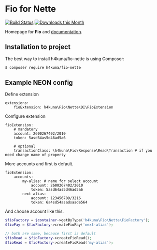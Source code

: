 Fio for Nette
=============
[![Build Status](https://travis-ci.org/h4kuna/fio-nette.svg?branch=master)](https://travis-ci.org/h4kuna/fio-nette)
[![Downloads this Month](https://img.shields.io/packagist/dm/h4kuna/fio-nette.svg)](https://packagist.org/packages/h4kuna/fio-nette)

Homepage for **Fio** and [documentation](//github.com/h4kuna/fio).

Installation to project
-----------------------
The best way to install h4kuna/fio-nette is using Composer:
```sh
$ composer require h4kuna/fio-nette
```

Example NEON config
-------------------
Define extension
```
extensions:
    fioExtension: h4kuna\Fio\Nette\DI\FioExtension
```

Configure extension
```
fioExtension:
    # mandatory
	account: 2600267402/2010
	token: 5asd64as5d46ad5a6

    # optional
    transactionClass: \h4kuna\Fio\Response\Read\Transaction # if you need change name of property
```

More accounts and first is default.
```
fioExtension:
	accounts:
		my-alias: # name for select account
			account: 2600267402/2010
			token: 5asd64as5d46ad5a6
		next-alias:
			account: 123456789/3216
			token: 6a4sd54asadsasde564
```

And choose account like this.
```php
$fioFactory = $container->getByType('h4kuna\Fio\Nette\FioFactory');
$fioPay = $fioFactory->createFioPay('next-alias');

// both are same, because first is default
$fioRead = $fioFactory->createFioRead();
$fioRead = $fioFactory->createFioRead('my-alias');
```
